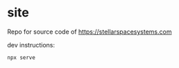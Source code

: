 # site

Repo for source code of https://stellarspacesystems.com

dev instructions:
```bash
npx serve
```
